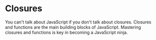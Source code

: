 # Closures

You can't talk about JavaScript if you don't talk about closures. Closures and functions are the main building blocks of JavaScript. Mastering closures and functions is key in becoming a JavaScript ninja.